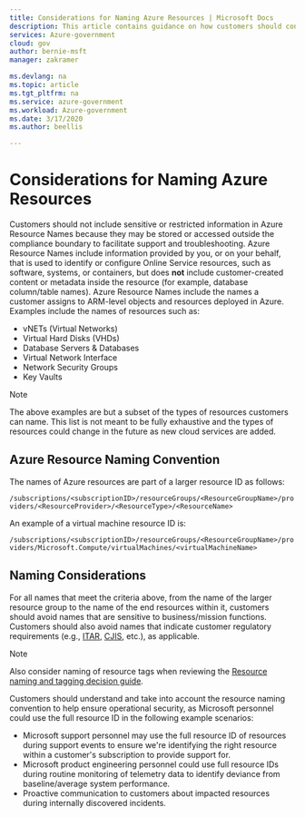 ```yaml
---
title: Considerations for Naming Azure Resources | Microsoft Docs
description: This article contains guidance on how customers should consider naming their Azure resources to prevent attribution to business/mission sensitive workloads.
services: Azure-government
cloud: gov
author: bernie-msft
manager: zakramer

ms.devlang: na
ms.topic: article
ms.tgt_pltfrm: na
ms.service: azure-government
ms.workload: Azure-government
ms.date: 3/17/2020
ms.author: beellis

---
```

# Considerations for Naming Azure Resources
Customers should not include sensitive or restricted information in Azure Resource Names because they may be stored or accessed outside the compliance boundary to facilitate support and troubleshooting.
Azure Resource Names include information provided by you, or on your behalf, that is used to identify or configure Online Service resources, such as software, systems, or containers, but does **not** include customer-created content or metadata inside the resource (for example, database column/table names).  Azure Resource Names include the names a customer assigns to ARM-level objects and resources deployed in Azure.  Examples include the names of resources such as:
*    vNETs (Virtual Networks)
*    Virtual Hard Disks (VHDs)
*    Database Servers & Databases
*    Virtual Network Interface
*    Network Security Groups
*    Key Vaults

>[!NOTE]
>The above examples are but a subset of the types of resources customers can name. This list is not meant to be fully exhaustive and the types of resources could change in the future as new cloud services are added.
>

## Azure Resource Naming Convention
The names of Azure resources are part of a larger resource ID as follows:

`/subscriptions/<subscriptionID>/resourceGroups/<ResourceGroupName>/providers/<ResourceProvider>/<ResourceType>/<ResourceName>`

An example of a virtual machine resource ID is:

`/subscriptions/<subscriptionID>/resourceGroups/<ResourceGroupName>/providers/Microsoft.Compute/virtualMachines/<virtualMachineName>`


## Naming Considerations
For all names that meet the criteria above, from the name of the larger resource group to the name of the end resources within it, customers should avoid names that are sensitive to business/mission functions.  Customers should also avoid names that indicate customer regulatory requirements (e.g., [ITAR](https://docs.microsoft.com/microsoft-365/compliance/offering-itar?view=o365-worldwide), [CJIS](https://docs.microsoft.com/microsoft-365/compliance/offering-cjis?view=o365-worldwide), etc.), as applicable.

>[!NOTE]
>Also consider naming of resource tags when reviewing the [Resource naming and tagging decision guide](https://docs.microsoft.com/en-us/azure/cloud-adoption-framework/decision-guides/resource-tagging/?toc=/azure/>azure-resource-manager/management/toc.json).
>

Customers should understand and take into account the resource naming convention to help ensure  operational security, as Microsoft personnel could use the full resource ID in the following example scenarios:

*    Microsoft support personnel may use the full resource ID of resources during support events to ensure we're identifying the right resource within a customer's subscription to provide support for.
*    Microsoft product engineering personnel could use full resource IDs during routine monitoring of telemetry data to identify deviance from baseline/average system performance.
*    Proactive communication to customers about impacted resources during internally discovered incidents.

